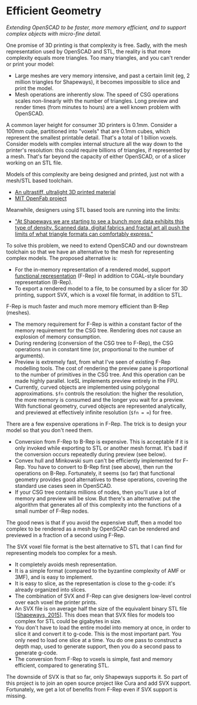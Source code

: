 # Efficient Geometry
*Extending OpenSCAD to be faster, more memory efficient,
and to support complex objects with micro-fine detail.*

One promise of 3D printing is that complexity is free.
Sadly, with the mesh representation used by OpenSCAD and STL,
the reality is that more complexity equals more triangles.
Too many triangles, and you can't render or print your model:
* Large meshes are very memory intensive, and past a certain limit (eg, 2 million
  triangles for Shapeways), it becomes impossible to slice and print the model.
* Mesh operations are inherently slow.
  The speed of CSG operations scales non-linearly with the number of triangles.
  Long preview and render times (from minutes to hours) are a well known problem
  with OpenSCAD.

A common layer height for consumer 3D printers is 0.1mm. Consider a 100mm cube, partitioned into
"voxels" that are 0.1mm cubes, which represent the smallest printable detail.
That's a total of 1 billion voxels.
Consider models with complex internal structure all the way down to the printer's resolution:
this could require billions of triangles, if represented by a mesh.
That's far beyond the capacity of either OpenSCAD, or of a slicer working on an STL file.

Models of this complexity are being designed and printed, just not with a mesh/STL based toolchain.
* [An ultrastiff, ultralight 3D printed material](http://news.mit.edu/2014/new-ultrastiff-ultralight-material-developed-0619)
* [MIT OpenFab project](http://openfab.mit.edu/)

Meanwhile, designers using STL based tools are running into the limits:
* ["At Shapeways we are starting to see a bunch more data exhibits this type of density. Scanned data, digital fabrics and fractal art all push the limits of what triangle formats can comfortably express."](http://abfab3d.com/2015/02/27/voxels-versus-triangles/)

To solve this problem, we need to extend OpenSCAD and our downstream toolchain
so that we have an alternative to the mesh for representing complex models. The proposed alternative is:
* For the in-memory representation of a rendered model,
  support [functional representation](Functional_Geometry.md) (F-Rep)
  in addition to CGAL-style boundary representation (B-Rep).
* To export a rendered model to a file, to be consumed by a slicer for 3D printing,
  support SVX, which is a voxel file format, in addition to STL.

F-Rep is much faster and much more memory efficient than B-Rep (meshes).
* The memory requirement for F-Rep is within a constant factor of the memory requirement
  for the CSG tree. Rendering does *not* cause an explosion of memory consumption.
* During rendering (conversion of the CSG tree to F-Rep),
  the CSG operations run in constant time (or, proportional to the number of arguments).
* Preview is extremely fast, from what I've seen of existing F-Rep modelling tools.
  The cost of rendering the preview pane is proportional to the number of primitives in the CSG tree.
  And this operation can be made highly parallel. IceSL implements preview entirely in the FPU.
* Currently, curved objects are implemented using polygonal approximations. `$fn` controls the resolution:
  the higher the resolution, the more memory is consumed and the longer you wait for a preview.
  With functional geometry, curved objects are represented analytically, and previewed
  at effectively infinite resolution (`$fn = ∞`) for free.

There are a few expensive operations in F-Rep. The trick is to design your model so that you don't need them.
* Conversion from F-Rep to B-Rep is expensive. This is acceptable if it is only invoked while exporting to STL
  or another mesh format. It's bad if the conversion occurs repeatedly during preview (see below).
* Convex hull and Minkowski sum can't be efficiently implemented for F-Rep. You have to convert to B-Rep first
  (see above), then run the operations on B-Rep. Fortunately, it seems (so far) that functional geometry provides
  good alternatives to these operations, covering the standard use cases seen in OpenSCAD.
* If your CSG tree contains millions of nodes, then you'll use a lot of memory and preview will be slow.
  But there's an alternative:
  put the algorithm that generates all of this complexity into the functions of a small number of F-Rep nodes.

The good news is that if you avoid the expensive stuff, then a model too complex to be rendered as a mesh
by OpenSCAD can be rendered and previewed in a fraction of a second using F-Rep.

The SVX voxel file format is the best alternative to STL that I can find for representing models
too complex for a mesh.
* It completely avoids mesh representation.
* It is a simple format (compared to the byzantine complexity of AMF or 3MF),
  and is easy to implement.
* It is easy to slice, as the representation is close to the g-code: it's already organized into slices.
* The combination of SVX and F-Rep can give designers low-level control over each voxel the printer prints.
* An SVX file is on average half the size of the equivalent binary STL file
  [[Shapeways, 2015](http://abfab3d.com/2015/02/27/voxels-versus-triangles/)].
  This does mean that SVX files for models too complex for STL could be gigabytes in size.
* You don't have to load the entire model into memory at once, in order to slice it and convert it
  to g-code. This is the most important part. You only need to load one slice at a time.
  You do one pass to construct a depth map, used to generate support,
  then you do a second pass to generate g-code.
* The conversion from F-Rep to voxels is simple, fast and memory efficient, compared to generating STL.

The downside of SVX is that so far, only Shapeways supports it.
So part of this project is to join an open source project like Cura and add SVX support.
Fortunately, we get a lot of benefits from F-Rep even if SVX support is missing.
